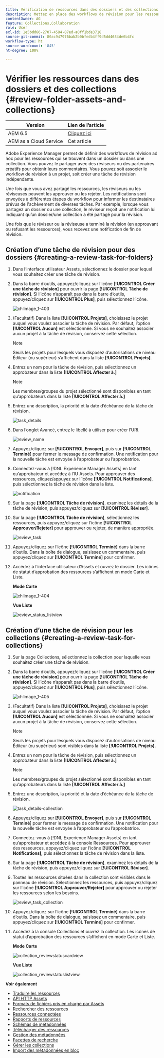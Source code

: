```yaml
---
title: Vérification de ressources dans des dossiers et des collections
description: Mettez en place des workflows de révision pour les ressources dans un dossier ou une collection et partagez ce workflow avec les réviseurs ou les partenaires de conception afin d’obtenir leurs commentaires.
contentOwner: AG
feature: Collections,Collaboration
role: User
exl-id: 1e5bdd66-2707-4584-87ed-a0ff1bde3718
source-git-commit: 80ac947976bab2b0bfedb4ff9d5dd4634de6b4fc
workflow-type: ht
source-wordcount: '845'
ht-degree: 100%

---
```


# Vérifier les ressources dans des dossiers et des collections {#review-folder-assets-and-collections}

| Version | Lien de l’article |
| -------- | ---------------------------- |
| AEM 6.5 | [Cliquez ici](https://experienceleague.adobe.com/docs/experience-manager-65/assets/using/bulk-approval.html?lang=fr) |
| AEM as a Cloud Service | Cet article |

Adobe Experience Manager permet de définir des workflows de révision ad hoc pour les ressources qui se trouvent dans un dossier ou dans une collection. Vous pouvez le partager avec des réviseurs ou des partenaires créatifs pour obtenir leurs commentaires. Vous pouvez soit associer le workflow de révision à un projet, soit créer une tâche de révision indépendante.

Une fois que vous avez partagé les ressources, les réviseurs ou les réviseuses peuvent les approuver ou les rejeter. Les notifications sont envoyées à différentes étapes du workflow pour informer les destinataires prévus de l&#39;achèvement de diverses tâches. Par exemple, lorsque vous partagez un dossier ou une collection, le réviseur reçoit une notification lui indiquant qu’un dossier/une collection a été partagé pour la révision.

Une fois que le réviseur ou la réviseuse a terminé la révision (en approuvant ou refusant les ressources), vous recevez une notification de fin de révision.

## Création d’une tâche de révision pour des dossiers {#creating-a-review-task-for-folders}

1. Dans l’interface utilisateur Assets, sélectionnez le dossier pour lequel vous souhaitez créer une tâche de révision.
1. Dans la barre d’outils, appuyez/cliquez sur l’icône **[!UICONTROL Créer une tâche de révision]** pour ouvrir la page **[!UICONTROL Tâche de révision]**. Si l’icône n’apparaît pas dans la barre d’outils, appuyez/cliquez sur **[!UICONTROL Plus]**, puis sélectionnez l’icône.

   ![chlimage_1-403](assets/chlimage_1-403.png)

1. (Facultatif) Dans la liste **[!UICONTROL Projets]**, choisissez le projet auquel vous voulez associer la tâche de révision. Par défaut, l’option **[!UICONTROL Aucun]** est sélectionnée. Si vous ne souhaitez associer aucun projet à la tâche de révision, conservez cette sélection.

   >[!NOTE]
   >
   >Seuls les projets pour lesquels vous disposez d’autorisations de niveau Éditeur (ou supérieur) s’affichent dans la liste **[!UICONTROL Projets]**.

1. Entrez un nom pour la tâche de révision, puis sélectionnez un approbateur dans la liste **[!UICONTROL Affecter à.]**

   >[!NOTE]
   >
   >Les membres/groupes du projet sélectionné sont disponibles en tant qu’approbateurs dans la liste **[!UICONTROL Affecter à.]**

1. Entrez une description, la priorité et la date d’échéance de la tâche de révision.

   ![task_details](assets/task_details.png)

1. Dans l’onglet Avancé, entrez le libellé à utiliser pour créer l’URI.

   ![review_name](assets/review_name.png)

1. Appuyez/cliquez sur **[!UICONTROL Envoyer]**, puis sur **[!UICONTROL Terminé]** pour fermer le message de confirmation. Une notification pour la nouvelle tâche est envoyée à l’approbateur ou l’approbatrice.
1. Connectez-vous à [!DNL Experience Manager Assets] en tant qu’approbateur et accédez à l’IU Assets. Pour approuver des ressources, cliquez/appuyez sur l’icône **[!UICONTROL Notifications]**, puis sélectionnez la tâche de révision dans la liste.

   ![notification](assets/notification.png)

1. Sur la page **[!UICONTROL Tâche de révision]**, examinez les détails de la tâche de révision, puis appuyez/cliquez sur **[!UICONTROL Réviser]**.
1. Sur la page **[!UICONTROL Tâche de révision]**, sélectionnez les ressources, puis appuyez/cliquez sur l’icône **[!UICONTROL Approuver/Rejeter]** pour approuver ou rejeter, de manière appropriée.

   ![review_task](assets/review_task.png)

1. Appuyez/cliquez sur l’icône **[!UICONTROL Terminé]** dans la barre d’outils. Dans la boîte de dialogue, saisissez un commentaire, puis appuyez/cliquez sur **[!UICONTROL Terminé]** pour confirmer.
1. Accédez à l’interface utilisateur d’Assets et ouvrez le dossier. Les icônes de statut d’approbation des ressources s’affichent en mode Carte et Liste.

   **Mode Carte**

   ![chlimage_1-404](assets/chlimage_1-404.png)

   **Vue Liste**

   ![review_status_listview](assets/review_status_listview.png)

## Création d’une tâche de révision pour les collections {#creating-a-review-task-for-collections}

1. Sur la page Collections, sélectionnez la collection pour laquelle vous souhaitez créer une tâche de révision.
1. Dans la barre d’outils, appuyez/cliquez sur l’icône **[!UICONTROL Créer une tâche de révision]** pour ouvrir la page **[!UICONTROL Tâche de révision]**. Si l’icône n’apparaît pas dans la barre d’outils, appuyez/cliquez sur **[!UICONTROL Plus]**, puis sélectionnez l’icône.

   ![chlimage_1-405](assets/chlimage_1-405.png)

1. (Facultatif) Dans la liste **[!UICONTROL Projets]**, choisissez le projet auquel vous voulez associer la tâche de révision. Par défaut, l’option **[!UICONTROL Aucun]** est sélectionnée. Si vous ne souhaitez associer aucun projet à la tâche de révision, conservez cette sélection.

   >[!NOTE]
   >
   >Seuls les projets pour lesquels vous disposez d’autorisations de niveau Éditeur (ou supérieur) sont visibles dans la liste **[!UICONTROL Projets]**.

1. Entrez un nom pour la tâche de révision, puis sélectionnez un approbateur dans la liste **[!UICONTROL Affecter à.]**

   >[!NOTE]
   >
   >Les membres/groupes du projet sélectionné sont disponibles en tant qu’approbateurs dans la liste **[!UICONTROL Affecter à.]**

1. Entrez une description, la priorité et la date d’échéance de la tâche de révision.

   ![task_details-collection](assets/task_details-collection.png)

1. Appuyez/cliquez sur **[!UICONTROL Envoyer]**, puis sur **[!UICONTROL Terminé]** pour fermer le message de confirmation. Une notification pour la nouvelle tâche est envoyée à l’approbateur ou l’approbatrice.
1. Connectez-vous à [!DNL Experience Manager Assets] en tant qu’approbateur et accédez à la console Ressources. Pour approuver des ressources, appuyez/cliquez sur l’icône **[!UICONTROL Notifications]**, puis sélectionnez la tâche de révision dans la liste.
1. Sur la page **[!UICONTROL Tâche de révision]**, examinez les détails de la tâche de révision, puis appuyez/cliquez sur **[!UICONTROL Réviser]**.
1. Toutes les ressources situées dans la collection sont visibles dans le panneau de révision. Sélectionnez les ressources, puis appuyez/cliquez sur l’icône **[!UICONTROL Approuver/Rejeter]** pour approuver ou rejeter les ressources selon les besoins.

   ![review_task_collection](assets/review_task_collection.png)

1. Appuyez/cliquez sur l’icône **[!UICONTROL Terminé]** dans la barre d’outils. Dans la boîte de dialogue, saisissez un commentaire, puis appuyez/cliquez sur **[!UICONTROL Terminé]** pour confirmer.
1. Accédez à la console Collections et ouvrez la collection. Les icônes de statut d’approbation des ressources s’affichent en mode Carte et Liste.

   **Mode Carte**

   ![collection_reviewstatuscardview](assets/collection_reviewstatuscardview.png)

   **Vue Liste**

   ![collection_reviewstatuslistview](assets/collection_reviewstatuslistview.png)

**Voir également**

* [Traduire les ressources](translate-assets.md)
* [API HTTP Assets](mac-api-assets.md)
* [Formats de fichiers pris en charge par Assets](file-format-support.md)
* [Rechercher des ressources](search-assets.md)
* [Ressources connectées](use-assets-across-connected-assets-instances.md)
* [Rapports de ressources](asset-reports.md)
* [Schémas de métadonnées](metadata-schemas.md)
* [Télécharger des ressources](download-assets-from-aem.md)
* [Gestion des métadonnées](manage-metadata.md)
* [Facettes de recherche](search-facets.md)
* [Gérer les collections](manage-collections.md)
* [Import des métadonnées en bloc](metadata-import-export.md)
